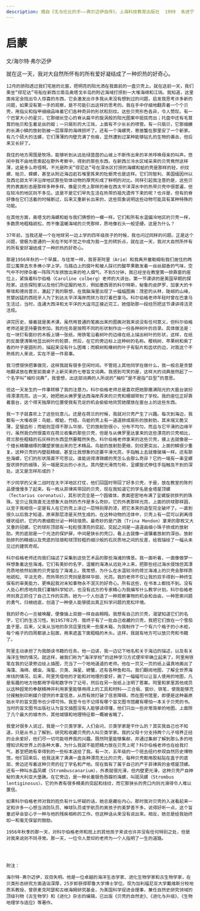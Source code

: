 ```yaml
---
description: 摘自《无与伦比的手——弗尔迈伊自传》，上海科技教育出版社  1999  朱进宁、方玉珍译  荐稿人    潘涛
---
```


# 启蒙

文/海尔特·弗尔迈伊

就在这一天，我对大自然所怀有的所有爱好凝结成了一种炽热的好奇心。  
  
    12月的骄阳透过我们宅居的北窗，把明亮的阳光洒在我面前的一盘贝壳上。就在这前一天，我们乘坐“缪尼达”号船在新西兰南岛奥塔戈半岛的附近海域打捞到一大堆海绵和江珧。我知道，这里面肯定会找出令人惊喜的东西，它会激发出许多我从来没有想到过的问题，启发我思考许多新的问题，如果没有第一手的观察，是不可能引出这样的思考的。我在手中仔细地翻弄着一个个贝壳，用指尖和指甲细细品味着它们各种奇异的形状和刻纹。这些贝壳形色各异，令人赞叹。有一个巴掌大小的星贝，它那细长空心的脊从扁平的旋涡般的阳光图案中挺拔而出；托盘中还有毛茸茸的贻贝和生着足丝的蚶；一只扇形的大江珧，上面有不少长长的喷管。有一只扇贝，它那细嫩的长满小鳞的放射肋被一层厚厚的海绵损坏了。还有一个海螺壳，寄居蟹在那里安了一个新家。有几个硕大的法螺，它们薄薄的内壁充满了伤痕，显然遭到过某种能够钻孔的生物的袭击，但后来又长好了。  
  
    我住的地方周围是牧场，能够听到从远处绿茵茵的山坡上不断传出来的羊羔呼唤母亲的叫声。悠闲中我不由地思索起在野外考察中，得到的那些东西。在新西兰冷水区域采来的贝壳竟然这样薄，这是多么奇怪啊。不光是昨天“缪尼达”号在深水区打捞的海螺和蛤的壳是那样的轻，织纹螺、贻贝、蝾螺，甚至从附近海边岩石堆里拣来的牡蛎壳也是这样。它们同智利、美国缅因州以及西北部太平洋沿岸地区那些软体动物的厚壳形成了鲜明的对比。同样引起我注意的是，这些贝壳的表面形态是那样多种多样。像星贝壳上那样的脊在西太平洋深水中的热带贝壳中很普遍，但在较冷的地区则不多见。这是不是它们早先生活在热带的祖先遗传下来的呢？也许是，但有的脊好像在它们活着的时候断过，后来又重新长出来的，这些现象说明这些动物可能具有某种特殊的功能。  
  
    在其他方面，奥塔戈的海螺和蛤与我们猜想的一模一样。它们和所有水温偏冷地区的贝壳一样，多数质地粗糙疏松，而不像温暖海域的贝壳那样，质地像石头一般坚硬。这是为什么？  
  
    37年前，当我还是一个在地球另一边上学的四年级孩子的时候，我也问过同样的问题。正是这个问题，使极为普通的一天在不知不觉之中成为我一生的转折点，就在这一天，我对大自然所怀有的所有爱好凝结成了一种炽热的好奇心。  
  
    那是1956年秋的一个早晨，与往常一样，我哥哥阿里（Arie）和我离开塞勒姆街我们居住的两层公寓房去东多佛小学上学。马路边上的腐叶和被人踩烂的酸苹果散发着一丝丝甜香的气味，空气中不时掺杂着一阵阵汽车排放出来的呛人烟气。不到5分钟，我已经坐在教室第一排靠窗的座位上，紧挨着科尔伯格（Caroline colberg）老师的大讲台。第一节课讲的是美国早期的探险家。这些探险家以及他们所征服的地方，例如墨西哥的科尔特斯，秘鲁的皮萨罗，加拿大的卡蒂埃和德尚普兰，激起了我的联想，在我脑海里出现了一幅幅图画：茂密的从林，陡峭的山峰，贫婪凶猛的西班牙人为了到达太平洋海岸而拼力攻打着巴拿马。科尔伯格老师年轻时曾在巴拿马生活过，当时，连通大西洋和太平洋的大运河正接近完工，她借助那一段经历把这节课讲得活灵活现。  
  
    讲完历史，接着就是美术课。虽然用普通的笔画出来的图画对我来说没有任何意义，但科尔伯格老师还是坚持要我参加。我的任务是按照不同的形状制作出一份各种树叶的目录。具体做法是：在一块钉有窗纱的木板上铺一张纸，用铁笔沿着树叶的边缘在纸上描出树叶的形状，这样，在纸的反面便清晰地显出树叶的轮廓，然后，在它的旁边标上这种树的名称。樱桃树、苹果树和紫丁香的叶子是圆形的，描起来没有什么困难；而枫树和橡树的叶子有裂片和齿状的边，对我这个不熟练的人来说，实在不是一件易事。  
  
    我习惯很快把事做完，这样我就有很多空闲时间。不管班上其他同学在做什么，我一般总是贪婪地翻读放在教室前面桌子上新买来的七卷盲文词典。我感到可笑的是，这样大的词典居然起了一个名字叫“袖珍词典”，我曾想，出这部词典的人所说的“袖珍”是不是指“巨型”的意思。  
  
    但这一天发生的一件事转移了我的注意力。科尔伯格老师总是喜欢把她那撒满阳光的大窗台装扮得漂漂亮亮。这一天，她把她从佛罗里达西海岸弄来的贝壳和珊瑚带到了学校。我的座位正好靠着窗台，这个得天独厚的位置使我有充足的机会偷偷地欣赏她摆放在窗台上的这些东西。  
  
    我一下子就喜欢上了这些玩意儿。还是在荷兰的时候，我就对贝壳产生了兴趣。每次到海边，我都有一大堆收获：鸟蛤，楔蛤，竹蛏。鸟蛤的壳上有一道道排成扇形的放射肋，其末端又脆又薄，呈锯齿形；而蛤则显得不那么华丽，它的放射肋很小，分布不均匀，而且与它平滑的边缘平行。虽然我仍然很喜欢在荷兰收集的那些贝壳，但是与从佛罗里达拿来的这些漂亮的贝壳相比，荷兰那些粗糙的石灰样的东西显然要黯然失色。科尔伯格老师拿来的这些贝壳，摸上去就像是一个擅长精雕细琢的雕塑家做出来的艺术精品。鸟蛤的放射肋更细，刻纹更突出，上面的鳞很少重复。这种贝壳的内壁挺精细，甚至比我想象的还要平滑光亮，手指触上去就像玻璃一样。还有那些海螺，它们的形状简直不可思议。谁能说得清锦螺的壳怎么会那么奇异？它的一端有一串呈螺旋状排列的细珠，另一端是突出的小水孔。其内壁光滑而匀称，呈螺旋式伸往手指触及不到的深处。这又是怎样形成的？  
  
    不少同学的父亲二战时在太平洋地区打仗，他们回国时带回了好多贝壳，于是，放在教室的陈列品便慢慢多了起来。有一枚从菲律宾带回的贝壳，现在我知道它的学名是金塔屋顶螺（Tectarius coronatus），其形状完全是一个圆锥体，表面密密地布满了呈螺旋状排列的珠珠。宝贝让我简直无法想象大自然的杰作是多么奇妙。它的外表那样光亮，上面的拱球那样圆，以至于我相信一定是有人在它的壳上涂过一层特别厚的漆，把它本来的造型完全破坏了。一直到很久以后我才知道，原来那层漆是天然生成的。在这种动物的活体中，贝壳上有一层可以剥离得幔状组织，它的内表细胞分泌一种珐琅质。最奇妙的是门敦（Trina Mendon）拿来的那枚又大又重的冠螺。它的球形顶部有一粒粒很漂亮的突起，突起之间是一道道由细小珠子排成的放射肋。壳的底部是一个光洁的保护屏，中间是狭长的壳口，看上去就像一道镶着放射的深谷。放射肋排列的精细以及壳底的珐琅和球顶较粗的细沙般的石灰质地之间的反差，给我描绘了一幅从未见过的建筑奇观。  
  
    科尔伯格老师还向我们描述了采集到这些艺术品的那些海滩的情景。我一面听着，一面像做梦一样想象着这些海滩。它们有美妙的名字，温暖的海涛从远处冲上来，把那些经过海水侵蚀但其漂亮质地依然如故的贝壳留在了海滩上。我常想，为什么在水温较冷的荷兰海滩上的贝壳会那样质地疏松、平淡无奇，而热带的贝壳则是那样华丽、光亮。我的老师不仅让我的双手得到一种终生保有的审美能力，更唤起我对未知事物永不泯灭的好奇心。所有这些，在书本上都找不到。没有人处心积虑地向我们灌输科学知识，也没有远方的专家精心为我编写什么教学计划。科尔伯格老师则真正抓住了自己工作的实质。她为一个人创造了一种观察事物的机会和自由，一种思索问题的勇气，归根结底，创造了一种使人能够提出真正科学问题的宽松环境。  
  
    我的好奇心一旦被唤醒，便像插上双翅一样自由翱翔。我想有自己的贝壳，渴望知道它们的名字，它们的生活习性。到1957年2月．我终于有了一批自己收藏的贝壳，我把它们放在一个雪茄盒子里。后来，父亲从当地的杂货店里找来一些废木箱，为我制作了一个有六个格子的小木柜，每个格子的四周都装上贴面，用来遮盖下面粗糙的木头。这样，我就有地方可以放贝壳和书籍了。  
  
    阿里主动承担了为我朗读书籍的任务。他一边读，我一边记下地名和关于海边的描述，以及有关海洋生物的情况。就这样，被我们称为“海洋学校”的这种学习方式便牢牢确立起来了。阿里用铁笔在我的记录旁边绘上插图，充当了一个地地道道的老师。他在一页又一页的纸上逼真地画出了海藻、海绵、蠕虫、海蜇、贝类、海星、螃蟹，还有各种鱼和鸟。我们翻阅地图，了解全世界海岸线的情况。后来，阿里凭借他的才能和对地理的爱好，画了一幅幅可以让盲人使用的地图，凡是有趣的地方他都用字母和数字作了记号，然后在另一张纸上注明了答案。阿里和家里其他成员以这种超常的奉献精神并利用家里能够用得上的工具和材料——三合板、窗纱、铁笔，使我能够充分接触到印刷媒介提供的丰富信息，从而有效打破了信息障碍。而在图书馆里，即便是这种最原始水平的盲文图书也少得可怜。我至今也不记得有哪个盲文图书馆藏有哪怕一本关于贝壳的书。当时的盲文图书出版社认为盲文插图没有人能够读得懂，他们只出一些非常简单的地图，上面除了几个最大的城市外，其他城镇和地理特征都一概被省略了。  
  
    我曾对很多人说过，我是一个贝类学家。人们会问，贝类学家是干什么的？其实我自己也不知道，只是从书上了解到，研究和收藏贝壳的人叫贝类学家。我的父母十分支持两个儿子培养正经的业余爱好，他们尽一切可能培养我的兴趣。既然阿里能够集邮，并通过集邮了解到那么多的地理知识和世界上的各种大事，为什么我就不能把精力放在贝壳上呢？科尔伯格老师也在给我打气，甚至把她有幸得到的一些标本送给了我。有一次，五年级的一个班去纽约参观自然历史博物馆，他们回来后，给我送来了满满一盒各种漂亮无比的贝壳，每种贝壳都用胶粘贴在盒子的底部，旁边还写着这种贝壳的拉丁学名和产地。现在我有了属于自己的产于菲律宾的金塔屋顶螺。还有一种叫水晶凤螺（Strombuscanarium），外表就很光滑，但内壁更光滑，这种贝壳产自神秘的澳大利亚大堡礁。在它旁边，是一种长着银色唇瓣的海螺，叫斑凤螺（Strombus lentiginosus）。它的外表有很多精美的突起和线纹，而它那狭长的壳口内则光滑得令人难以置信。  
  
    如果科尔伯格老师对我的抱负有什么怀疑的话，她总是藏在内心。那时我对贝壳的入迷看起来一定和许多一心想当消防队员、棒球队员或宇航员的男孩子的美梦差不多。说得好听一点，这个盲童迟早会安心于一种与他的残疾相称的工作。但这种话从来没有说出来。相反，她总是给我始终如一和毫无保留的鼓励。  
  
    1956年秋季的那一天，对科尔伯格老师和班上的其他孩子来说也许并没有任何特别之处，但是对我来说则不同寻常。那一天，一位令人景仰的老师为一个人指明了一生的道路。  
  
    

  
    附注：

    海尔特-弗尔迈伊，双目失明。他是一位卓越的海洋生态学家、进化生物学家和古生物学家，在贝类形态研究方面造诣深厚，25岁即获得耶鲁大学博士学位。现为加利福尼亚大学戴维斯分校地质系教授，曾获麦克阿瑟和古根海姆研究基金，为美国科学促进会理事，兼任自然史研究领域的顶级刊物《古生物学》和《进化》杂志的编辑，已出版《贝壳的自然史》、《进化与升级》、《生物地理学与适应》等著作。

